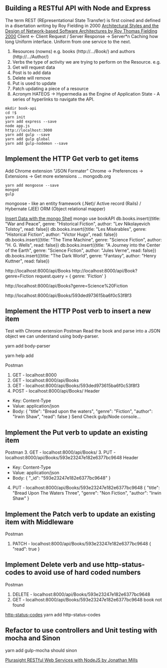 ## Building a RESTful API with Node and Express
The term REST (REpresentational State Transfer) is first coined and defined in a disertation writing by Roy Fielding in 2000
[Architectural Styles and
the Design of Network-based Software Architectures by Roy Thomas Fielding 2000](http://www.ics.uci.edu/~fielding/pubs/dissertation/top.htm)
Client <- Client Request / Server Response -> Server*n
Caching how long 
Uniform interface. Uniform from one service to the next.
1. Resources (nowns)
  e.g. books (http://.../Book/) and authors (http://.../Author/)
2. Verbs the type of activity we are trying to perform on the Resource.
  e.g. 
  1. Get will request data
  2. Post is to add data
  3. Delete will remove
  4. Put is used to update
  5. Patch updating a piece of a resource
3. Acronym HATEOS -> Hypermedia as the Engine of Application State - A series of hyperlinks to navigate the API.

```
mkdir book-api
cd !$
yarn init
yarn add express --save
node app.js
http://localhost:3000
yarn add gulp --save
yarn add gulp global
yarn add gulp-nodemon --save
```

## Implement the HTTP Get verb to get items
Add Chrome extension "JSON Formater"
  Chrome -> Preferences -> Extensions -> Get more extensions ...
mongodb.org
```
yarn add mongoose --save
mongod
gulp
```
mongoose - like an entity framework (.Net)/ Active record (Rails) / Hybernate (JEE) ORM (Object relational mapper)

[Insert Data with the mongo Shell](https://docs.mongodb.com/getting-started/shell/insert/)
mongo
use bookAPI
db.books.insert({title: "War and Peace", genre: "Historical Fiction", author: "Lev Nikolayevich Tolstoy", read: false})
db.books.insert({title: "Les Misérables", genre: "Historical Fiction", author: "Victor Hugo", read: false})
db.books.insert({title: "The Time Machine", genre: "Science Fiction", author: "H. G. Wells", read: false})
db.books.insert({title: "A Journey into the Center of the Earth", genre: "Science Fiction", author: "Jules Verne", read: false})
db.books.insert({title: "The Dark World", genre: "Fantasy", author: "Henry Kuttner", read: false})

http://localhost:8000/api/Books
http://localhost:8000/api/Book?genre=Fiction
  request.query = { genre: 'Fiction' }

http://localhost:8000/api/Books?genre=Science%20Fiction

http://localhost:8000/api/Books/593ded973615ba6f0c53f8f3

## Implement the HTTP Post verb to insert a new item
Test with Chrome extension Postman
Read the book and parse into a JSON object we can understand using body-parser.

yarn add body-parser

yarn help add

Postman
1. GET - localhost:8000 
2. GET - localhost:8000/api/Books
3. GET - localhost:8000/api/Books/593ded973615ba6f0c53f8f3
3. POST - localhost:8000/api/Books/
  Header 
  - Key: Content-Type
  - Value: application/json
  - Body: {
"title": "Bread upon the waters",
"genre": "Fiction",
"author": "Irwin Shaw",
"read": false
}
Send
Check gulp/Node console...

## Implement the Put verb to update an existing item
Postman
3. GET - localhost:8000/api/Books/
3. PUT - localhost:8000/api/Books/593e23247e182e6377bc9648
  Header 
  - Key: Content-Type
  - Value: application/json
  - Body: {
  "_id": "593e23247e182e6377bc9648"
}
4. PUT - localhost:8000/api/Books/593e23247e182e6377bc9648
{
	"title": "Bread Upon The Waters Three",
	"genre": "Non Fiction",
	"author": "Irwin Shaw"
}

## Implement the Patch verb to update an existing item with Middleware
Postman
1. PATCH - localhost:8000/api/Books/593e23247e182e6377bc9648
{
	"read": true
}

## Implement Delete verb and use http-status-codes to avoid use of hard coded numbers
Postman
1. DELETE - localhost:8000/api/Books/593e23247e182e6377bc9648
2. GET - localhost:8000/api/Books/593e23247e182e6377bc9648
  book not found

[http-status-codes](https://www.npmjs.com/package/http-status-codes)
yarn add http-status-codes

## Refactor to use controllers and Unit testing with mocha and Sinon
yarn add gulp-mocha should sinon

[Plurasight RESTful Web Services with NodeJS by Jonathan Mills](https://app.pluralsight.com/player?course=node-js-express-rest-web-services&author=jonathan-mills&name=node-js-express-rest-web-services-m4&clip=1)

